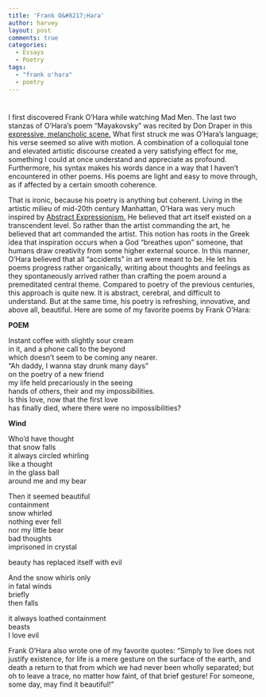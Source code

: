 ```yaml
---
title: 'Frank O&#8217;Hara'
author: harvey
layout: post
comments: true
categories:
  - Essays
  - Poetry
tags:
  - "frank o'hara"
  - poetry
---
```

# 

I first discovered Frank O’Hara while watching Mad Men. The last two stanzas of O’Hara’s poem “Mayakovsky” was recited by Don Draper in this [expressive, melancholic scene.][1] What first struck me was O’Hara’s language; his verse seemed so alive with motion. A combination of a colloquial tone and elevated artistic discourse created a very satisfying effect for me, something I could at once understand and appreciate as profound. Furthermore, his syntax makes his words dance in a way that I haven’t encountered in other poems. His poems are light and easy to move through, as if affected by a certain smooth coherence.

 [1]: http://www.youtube.com/watch?v=9XKN0iZG_4s

That is ironic, because his poetry is anything but coherent. Living in the artistic milieu of mid-20th century Manhattan, O’Hara was very much inspired by [Abstract Expressionism.][2] He believed that art itself existed on a transcendent level. So rather than the artist commanding the art, he believed that art commanded the artist. This notion has roots in the Greek idea that inspiration occurs when a God “breathes upon” someone, that humans draw creativity from some higher external source. In this manner, O’Hara believed that all “accidents” in art were meant to be. He let his poems progress rather organically, writing about thoughts and feelings as they spontaneously arrived rather than crafting the poem around a premeditated central theme. Compared to poetry of the previous centuries, this approach is quite new. It is abstract, cerebral, and difficult to understand. But at the same time, his poetry is refreshing, innovative, and above all, beautiful. Here are some of my favorite poems by Frank O’Hara:

 [2]: http://en.wikipedia.org/wiki/Abstract_expressionism

**POEM**

Instant coffee with slightly sour cream  
in it, and a phone call to the beyond  
which doesn’t seem to be coming any nearer.  
“Ah daddy, I wanna stay drunk many days”  
on the poetry of a new friend  
my life held precariously in the seeing  
hands of others, their and my impossibilities.  
Is this love, now that the first love  
has finally died, where there were no impossibilities?

**Wind**

Who’d have thought  
that snow falls  
it always circled whirling  
like a thought  
in the glass ball  
around me and my bear

Then it seemed beautiful  
containment  
snow whirled  
nothing ever fell  
nor my little bear  
bad thoughts  
imprisoned in crystal

beauty has replaced itself with evil

And the snow whirls only  
in fatal winds  
briefly  
then falls

it always loathed containment  
beasts  
I love evil

Frank O’Hara also wrote one of my favorite quotes: “Simply to live does not justify existence, for life is a mere gesture on the surface of the earth, and death a return to that from which we had never been wholly separated; but oh to leave a trace, no matter how faint, of that brief gesture! For someone, some day, may find it beautiful!”
